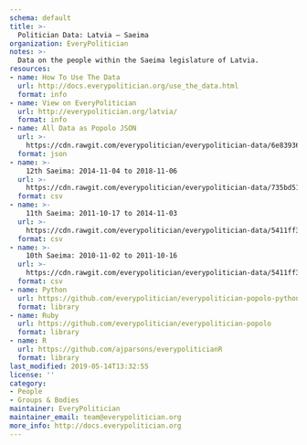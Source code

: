 ```yaml
---
schema: default
title: >-
  Politician Data: Latvia — Saeima
organization: EveryPolitician
notes: >-
  Data on the people within the Saeima legislature of Latvia.
resources:
- name: How To Use The Data
  url: http://docs.everypolitician.org/use_the_data.html
  format: info
- name: View on EveryPolitician
  url: http://everypolitician.org/latvia/
  format: info
- name: All Data as Popolo JSON
  url: >-
    https://cdn.rawgit.com/everypolitician/everypolitician-data/6e83936a571e4c050a321390930985e07c917848/data/Latvia/Saeima/ep-popolo-v1.0.json
  format: json
- name: >-
    12th Saeima: 2014-11-04 to 2018-11-06
  url: >-
    https://cdn.rawgit.com/everypolitician/everypolitician-data/735bd51cd6905a3ac9fb662175a9f02a0f21626c/data/Latvia/Saeima/term-12.csv
  format: csv
- name: >-
    11th Saeima: 2011-10-17 to 2014-11-03
  url: >-
    https://cdn.rawgit.com/everypolitician/everypolitician-data/5411ff3dcd0b6e342cfc97089450fae6ea84ab94/data/Latvia/Saeima/term-11.csv
  format: csv
- name: >-
    10th Saeima: 2010-11-02 to 2011-10-16
  url: >-
    https://cdn.rawgit.com/everypolitician/everypolitician-data/5411ff3dcd0b6e342cfc97089450fae6ea84ab94/data/Latvia/Saeima/term-10.csv
  format: csv
- name: Python
  url: https://github.com/everypolitician/everypolitician-popolo-python
  format: library
- name: Ruby
  url: https://github.com/everypolitician/everypolitician-popolo
  format: library
- name: R
  url: https://github.com/ajparsons/everypoliticianR
  format: library
last_modified: 2019-05-14T13:32:55
license: ''
category:
- People
- Groups & Bodies
maintainer: EveryPolitician
maintainer_email: team@everypolitician.org
more_info: http://docs.everypolitician.org
---
```


